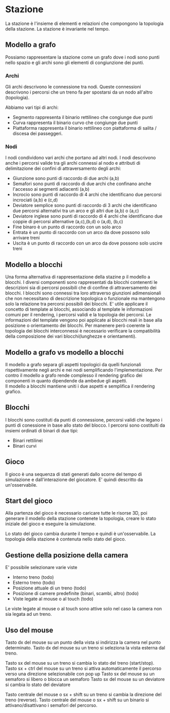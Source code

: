 
# Stazione

La stazione è l'insieme di elementi e relazioni che compongono la topologia della stazione.
La stazione è invariante nel tempo.

## Modello a grafo
Possiamo rappresentare la stazione come un grafo dove i nodi sono punti nello spazio e gli archi sono gli elementi di congiunzione dei punti.


### Archi

Gli archi descrivono le connessione tra nodi.
Queste connessioni descrivono i percorsi che un treno fa per spostarsi da un nodo all'altro (topologia). 

Abbiamo vari tipi di archi:

 * Segmento rappresenta il binario rettilineo che congiunge due punti
 * Curva rappresenta il binario curvo che congiunge due punti
 * Piattaforma rappresenta il binario rettilineo con piattaforma di salita / discesa dei passeggeri.

### Nodi
 
I nodi condividono vari archi che portano ad altri nodi.
I nodi descrivono anche i percorsi valide tra gli archi connessi al nodo e attributi di delimitazione dei confini di attraversamento degli archi:
  
  * Giunzione sono punti di raccordo di due archi (a,b)
  * Semafori sono punti di raccordo di due archi che confinano anche l'accesso ai segmenti adiacenti (a,b)
  * Incrocio sono punti di raccordo di 4 archi che identificano due percorsi incrociati (a,b) e (c,d)
  * Deviatore semplice sono punti di raccordo di 3 archi che identificano due percorsi alternativi tra un arco e gli altri due (a,b) o (a,c)
  * Deviatore inglese sono punti di raccordo di 4 archi che identificano due coppie di percorsi alternative (a,c),(b,d) o (a,d), (b,c)
  * Fine binaro è un punto di raccordo con un solo arco 
  * Entrata è un punto di raccordo con un arco da dove possono solo arrivare treni
  * Uscita è un punto di raccordo con un arco da dove possono solo uscire treni


## Modello a blocchi   

Una forma alternativa di rappresentazione della stazine p il modello a blocchi.
I diversi componenti sono rappresentati da blocchi contenenti le descrizioni sia di percorsi possibili che di confine di attraversamento dei blocchi.
I blocchi sono connessi tra loro attraverso giunzioni adimensionali che non necessitano di descrizione topologica o funzionale ma mantengono solo
la relazione tra percorsi possibili dei blocchi.
E' utile applicare il concetto di template ai blocchi, associando al template le informazioni comuni per il rendering,
i percorsi validi e la topologia dei percorsi.
Le informazioni del template vengono poi applicate ai blocchi reali in base alla posizione o orientamento dei blocchi.
Per manenere però coerente la topologia dei blocchi interconnessi è necessario verificare la compatibilità della composizione
dei vari blocchi(lunghezze e orientamenti).


## Modello a grafo vs modello a blocchi
 
Il modello a grafo separa gli aspetti topologici da quelli funzionali rispettivamente negli archi e nei nodi semplificando l'implementazione.
Per contro il modello a grafo rende complesso il rendering grafico dei componenti in quanto dipendende da ambedue gli aspetti.  
Il modello a blocchi mantiene uniti i due aspetti e semplifica il rendering grafico.


## Blocchi

I blocchi sono costituti da punti di connessione, percorsi validi che legano i punti di conessione in base allo stato del blocco.
I percorsi sono costituiti da insiemi ordinati di binari di due tipi:
  * Binari rettilinei
  * Binari curvi


## Gioco

Il gioco è una sequenza di stati generati dallo scorre del tempo di simulazione e dall'interazione del giocatore.
E' quindi descritto da un'osservabile.

  
## Start del gioco

Alla partenza del gioco è necessario caricare tutte le risorse 3D, poi generare il modello della stazione contenete la
topologia, creare lo stato iniziale del gioco e eseguire la simulazione.

Lo stato del gioco cambia durante il tempo e quindi è un'osservabile.
La topologia della stazione è contenuta nello stato del gioco.

## Gestione della posizione della camera

E' possibile selezionare varie viste
  
  * Interno treno (todo)
  * Esterno treno (todo)
  * Posizione attuale di un treno (todo)
  * Posizione di camere predefinite (binari, scambi, altro) (todo)
  * Viste legate al mouse o al touch (todo)

Le viste legate al mouse o al touch sono attive solo nel caso la camera non sia legata ad un treno.

## Uso del mouse

Tasto dx del mouse su un punto della vista si indirizza la camera nel punto determinato.
Tasto dx del mouse su un treno si seleziona la vista esterna dal treno.

Tasto sx del mouse su un treno si cambia lo stato del treno (start/stop).
Tasto sx + ctrl del mouse su un treno si attiva automaticamente il percorso verso una direzione selezionabile con pop up
Tasto sx del mouse su un semaforo si libero o blocca un semaforo
Tasto sx del mouse su un deviatore si cambia lo stato del deviatore

Tasto centrale del mouse o sx + shift su un treno si cambia la direzione del treno (reverse).
Tasto centrale del mouse o sx + shift su un binario si attivano/disattivano i semafori del percorso.

